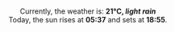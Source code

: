 <p  align="center"><br/>Currently, the weather is: <b> 21°C, <i>light rain</i></b></br>Today, the sun rises at <b>05:37</b> and sets at <b>18:55</b>.</p>